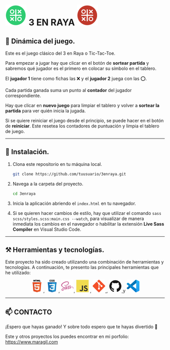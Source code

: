 # ![Tablero](images/ej1.png) 3 EN RAYA ![Tablero](images/ej2.png)

## :dart: Dinámica del juego.

Este es el juego clásico del 3 en Raya o Tic-Tac-Toe.

Para empezar a jugar hay que clicar en el botón de **sortear partida** y sabremos qué jugador es el primero en colocar su símbolo en el tablero.

El **jugador 1** tiene como fichas las :x: y el **jugador 2** juega con las :o:.

Cada partida ganada suma un punto al **contador** del jugador correspondiente.

Hay que clicar en **nuevo juego** para limpiar el tablero y volver a **sortear la partida** para ver quién inicia la jugada.

Si se quiere reiniciar el juego desde el principio, se puede hacer en el botón de **reiniciar**. Este resetea los contadores de puntuación y limpia el tablero de juego.

---

## :rocket: Instalación.

1. Clona este repositorio en tu máquina local.
   ```bash
   git clone https://github.com/tuusuario/3enraya.git
   ```
2. Navega a la carpeta del proyecto.
   ```bash
   cd 3enraya
   ```
3. Inicia la aplicación abriendo el `index.html` en tu navegador.
   
4. Si se quieren hacer cambios de estilo, hay que utilizar el comando `sass scss/styles.scss:main.css --watch`, para visualizar de manera inmediata los cambios en el navegador o habilitar la extensión **Live Sass Compiler** en Visual Studio Code.

---

## :hammer_and_pick: Herramientas y tecnologías.

Este proyecto ha sido creado utilizando una combinación de herramientas y tecnologías. A continuación, te presento las principales herramientas que he utilizado:

<p align= 'center'>
<a href="https://www.w3schools.com/html/" target="_blank" rel="noreferrer"><img src="https://raw.githubusercontent.com/devicons/devicon/master/icons/html5/html5-original-wordmark.svg" alt="html5" width="40" height="40"/></a>,
<a href="https://www.w3schools.com/css/" target="_blank" rel="noreferrer"><img src="https://raw.githubusercontent.com/devicons/devicon/master/icons/css3/css3-original-wordmark.svg" alt="css3" width="40" height="40"/></a>,
<a href="https://sass-lang.com" target="_blank" rel="noreferrer"><img src="https://raw.githubusercontent.com/devicons/devicon/master/icons/sass/sass-original.svg" alt="sass" width="40" height="40"/></a>,
<a href="https://developer.mozilla.org/en-US/docs/Web/JavaScript" target="_blank" rel="noreferrer"> <img src="https://raw.githubusercontent.com/devicons/devicon/master/icons/javascript/javascript-original.svg" alt="javascript" width="40" height="40"/></a> , 
 <a href="https://git-scm.com/" target="_blank" rel="noreferrer"> <img src="https://raw.githubusercontent.com/devicons/devicon/master/icons/git/git-original.svg" alt="git" width="40" height="40"/> </a>,  
 <a href="https://github.com/" target="_blank" rel="noreferrer"> <img src="https://raw.githubusercontent.com/devicons/devicon/master/icons/github/github-original.svg" width="40" height="40"/> </a> y 
 <a href="https://code.visualstudio.com/" target="_blank" rel="noreferrer"> <img src="https://raw.githubusercontent.com/devicons/devicon/master/icons/vscode/vscode-original.svg" alt="vscode" width="40" height="40"/> </a>
</p>

---

## :mailbox: CONTACTO

¡Espero que hayas ganado! Y sobre todo espero que te hayas divertido 💚

Este y otros proyectos los puedes encontrar en mi porfolio: <https://www.maragil.com> 
